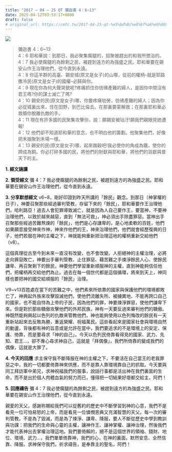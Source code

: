 ```yaml
---
title: "2017 – 04 – 25 QT 彌迦書 4：6~13"
date: 2025-04-12T03:53:17+0800
draft: false
# original_url: https://cmtc.tw/2017-04-25-qt-%e5%bd%8c%e8%bf%a6%e6%9b%b8-4%ef%bc%9a613
---
```


![](/images/qt.jpg)
> 彌迦書 4：6\~13  
> 4：6 耶和華說：到那日，我必聚集瘸腿的，招聚被趕出的和我所懲治的。  
> 4：7 我必使瘸腿的為餘剩之民，被趕到遠方的為強盛之民。耶和華要在錫安山作王治理他們，從今直到永遠。  
> 4：8 你這羊群的高臺、錫安城(原文是女子)的山哪，從前的權柄–就是耶路撒冷民(原文是女子)的國權–必歸與你。  
> 4：9 現在你為何大聲哭號呢?疼痛抓住你彷彿產難的婦人，是因你中間沒有君王嗎?你的謀士滅亡了嗎?  
> 4：10 錫安的民(原文是女子)哪，你要疼痛劬勞，彷彿產難的婦人；因為你必從城裏出來，住在田野，到巴比倫去。在那裏要蒙解救；在那裏耶和華必救贖你脫離仇敵的手。  
> 4：11 現在有許多國的民聚集攻擊你，說：願錫安被玷汙!願我們親眼見她遭報!  
> 4：12 他們卻不知道耶和華的意念，也不明白他的籌劃。他聚集他們，好像把禾捆聚到禾場一樣。  
> 4：13 錫安的民(原文是女子)哪，起來踹穀吧!我必使你的角成為鐵，使你的蹄成為銅。你必打碎多國的民，將他們的財獻與耶和華，將他們的貨獻與普天下的主。

**1. 經文誦讀**

**2. 領受經文**
彌 4：7 我必使瘸腿的為餘剩之民，被趕到遠方的為強盛之民。耶和華要在錫安山作王治理他們，從今直到永遠。

**3. 分享默想經文**
v6\~8，剛好印證到昨天所講的「餘民」觀念。到那日（神掌權的日子），神要召聚那些經過審判管教，存留下來的「餘民」，耶和華要作王治理他們，哈利路亞！過去人會犯罪導致滅亡，就是因為人自己要作王，要當神，不要神治理他們，以致於越來越惡，直到「無法可救」，神必須出手除盡罪惡。當神出手召聚那些經過苦難熬煉的「餘民」，他們是心存謙卑的，是心地柔軟的百姓，他們如果願意接受神來作神，神來作他們的王，神來治理他們，他們就會經歷復興的日子，他們若服在神的主權之下，神就能夠重新把治理這地的權柄重新交給他們（v8）。

這個真理從古至今到未來一直沒有改變，也不會改變。人拒絕神的主權治理，必將走向罪惡敗亡，神要出手審判管教、止住罪惡、藉苦難之手煉淨餘民人心、使餘民謙卑、再召聚剩下的餘民，神要他們學習重新順服神的主權，直到神能夠信任他們，把權柄再交給他們為止。過去在每一個世代都是這個循環，將來到天上，神同樣也要把神的國交給順服的「餘民」治理。

V9~v13百姓處在當下的苦難之中，他們素來所依靠的國家與保護他們的環境都敗亡了，神興起外族來攻擊毀滅他們，使他們流離失所、被擄異地、不能再誇口自己的國家，也不能自恃為上帝的子民，因為他們的罪，神要煉淨罪惡，使他們謙卑下來。但是對於那些驕傲攻擊他們的外邦民族，神有一天要反過來審判他們的驕傲。神既然能夠興起以色列的仇敵來管教他們，神也能夠使用以色列悔改的餘民有一天重新站起來去反敗為勝，重返榮耀、祝福萬民。這些看起來是國家社會與環境自然的動盪，背後都有神的旨意或是允許在當中，我們要追求的不是環境上的安定、保護、倚靠，而是要尋求「神的自己」。今天以色列民倚靠看得見的國家、武力、先知、君王…，卻不專心尋求神自己，這就是「拜偶像」，我們所倚靠的變成我們的偶像，這就是大罪了。

**4. 今天的回應**
求主保守我不斷降服在神的主權之下，不要活在自己當王的老我罪惡之中，我的一切都要倚靠神來供應，而不是靠人靠環境靠自己的抓取。今天要與同工拜訪軍中弟兄，求神祝福我們的服事，說話行事都是活出神在我們裏面的生命，而不是出於個人肉體血氣的努力而已，懂得把一切結果好壞都交給主，阿們！

**5. 回應禱告**
彌 4：7 我必使瘸腿的為餘剩之民，被趕到遠方的為強盛之民。耶和華要在錫安山作王治理他們，從今直到永遠。

親愛的天父，感謝祢賜給我們可以從舊約的歷史中不斷學習到神的心意，我們不是看見一位可怕易怒的上帝，而是看見一位憐憫恩典又充滿智慧的天父。每一次的審判管教，不是為了毀滅，而是為了煉淨、謙卑、降服，要人不斷從歷史中學到教訓與功課：把我們的生命與心靈的主權，讓神作王、讓神掌權、讓神治理，然後我們才能代表神出去掌權治理這地。我們要倚賴的，絕不是這個世界的領袖、錢財、地位、環境、武力…，我們單單倚靠神，我們的心，在神的裏面，默然安息、全然信靠、降服。求神保守我們，祈求禱告，是奉靠主的聖名，阿們！
